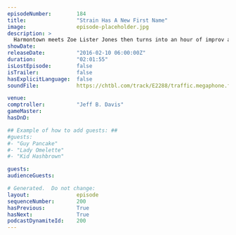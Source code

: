 ```yaml
---
episodeNumber:        184
title:                "Strain Has A New First Name"
image:                episode-placeholder.jpg
description: >
  Harmontown meets Zoe Lister Jones then turns into an hour of improv and complete chaos! You really should watch the video at harmontown.com/live. Become a member!
showDate:             
releaseDate:          "2016-02-10 06:00:00Z"
duration:             "02:01:55"
isLostEpisode:        false
isTrailer:            false
hasExplicitLanguage:  false
soundFile:            https://chtbl.com/track/E2288/traffic.megaphone.fm/STA8725070688.mp3?updated=1560541629

venue:                
comptroller:          "Jeff B. Davis"
gameMaster:           
hasDnD:               

## Example of how to add guests: ##
#guests:
#- "Guy Pancake"
#- "Lady Omelette"
#- "Kid Hashbrown"

guests:
audienceGuests:

# Generated.  Do not change:
layout:               episode
sequenceNumber:       200
hasPrevious:          True
hasNext:              True
podcastDynamiteId:    200
---
```


<!-- The episode description will be rendered here -->
<!-- Add your content below here -->

